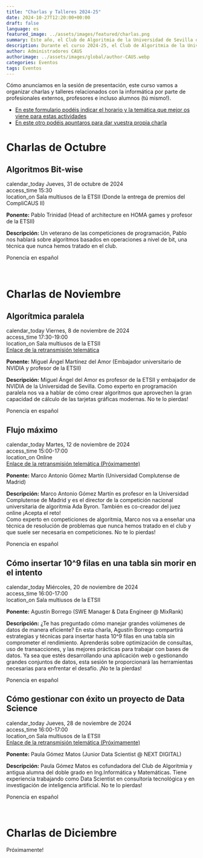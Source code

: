 ```yaml
---
title: "Charlas y Talleres 2024-25"
date: 2024-10-27T12:20:00+00:00
draft: false
language: es
featured_image: ../assets/images/featured/charlas.png
summary: Este año, el Club de Algoritmia de la Universidad de Sevilla ofrecerá charlas y talleres sobre informática, dirigidos tanto por profesionales como por estudiantes.
description: Durante el curso 2024-25, el Club de Algoritmia de la Universidad de Sevilla organizará una serie de charlas y talleres prácticos en temas de informática, dirigidos por expertos de la industria, profesores y estudiantes de la propia universidad. Estas actividades ofrecen una excelente oportunidad para profundizar en diversos temas y habilidades en programación y algoritmia, además de promover el intercambio de conocimientos entre la comunidad académica. ¡Anímate a participar y contribuir con tus propias ideas!
author: Administradores CAUS
authorimage: ../assets/images/global/author-CAUS.webp
categories: Eventos
tags: Eventos
---
```


Cómo anunciamos en la sesión de presentación, este curso vamos a organizar charlas y talleres relacionados con la informática por parte de profesionales externos, profesores e incluso alumnos (tú mismo!).

- [En este formulario podéis indicar el horario y la temática que mejor os viene para estas actividades](https://forms.gle/aMjuhZWht8kFMocd9)
- [En este otro podéis apuntaros para dar vuestra propia charla](https://forms.gle/yY9WpbA6Lof41ufa7)

<link href="https://fonts.googleapis.com/icon?family=Material+Icons" rel="stylesheet">

# Charlas de Octubre

<div class="space-y-6 dark:bg-gray-900 dark:text-gray-100">
  <div class="border border-gray-200 rounded-lg p-4 md:p-6 bg-white shadow-sm dark:bg-gray-800 dark:border-gray-700">
    <h2 class="text-lg font-semibold text-gray-800 dark:text-white">Algoritmos Bit-wise</h2>
    <div class="mt-4 text-gray-600 dark:text-gray-300 space-y-2">
      <div class="flex items-center space-x-2">
        <span class="material-icons dark:text-gray-100">calendar_today</span>
        <span class="text-sm md:text-base"> Jueves, 31 de octubre de 2024</span>
      </div>
      <div class="flex items-center space-x-2">
        <span class="material-icons dark:text-gray-100">access_time</span>
        <span class="text-sm md:text-base"> 15:30</span>
      </div>
      <div class="flex items-center space-x-2">
        <span class="material-icons dark:text-gray-100">location_on</span>
        <span class="text-sm md:text-base"> Sala multiusos de la ETSII (Donde la entrega de premios del CompliCAUS II)</span>
      </div>
      <p class="mt-4 text-sm md:text-base text-gray-500 dark:text-gray-400"><strong>Ponente:</strong> Pablo Trinidad (Head of architecture en HOMA games y profesor de la ETSII)</p>
      <p class="text-sm md:text-base text-gray-500 dark:text-gray-400"><strong>Descripción:</strong> Un veterano de las competiciones de programación, Pablo nos hablará sobre algoritmos basados en operaciones a nivel de bit, una técnica que nunca hemos tratado en el club.</p>
      <p class="text-sm md:text-base text-gray-500 dark:text-gray-400">Ponencia en español</p>
    </div>
  </div>
</div>
<br>

# Charlas de Noviembre

<div class="space-y-6 dark:bg-gray-900 dark:text-gray-100">
  <div class="border border-gray-200 rounded-lg p-4 md:p-6 bg-white shadow-sm dark:bg-gray-800 dark:border-gray-700">
    <h2 class="text-lg font-semibold text-gray-800 dark:text-white">Algorítmica paralela</h2>
    <div class="mt-4 text-gray-600 dark:text-gray-300 space-y-2">
      <div class="flex items-center space-x-2">
        <span class="material-icons dark:text-gray-100">calendar_today</span>
        <span class="text-sm md:text-base"> Viernes, 8 de noviembre de 2024</span>
      </div>
      <div class="flex items-center space-x-2">
        <span class="material-icons dark:text-gray-100">access_time</span>
        <span class="text-sm md:text-base"> 17:30-19:00</span>
      </div>
      <div class="flex items-center space-x-2">
        <span class="material-icons dark:text-gray-100">location_on</span>
        <span class="text-sm md:text-base"> Sala multiusos de la ETSII</span>
      </div>
      <div>
        <a href="https://meet.google.com/emd-zkgi-jfs" class="text-blue-500 dark:text-blue-400 hover:underline">Enlace de la retransmisión telemática</a>
      </div>
      <p class="mt-4 text-sm md:text-base text-gray-500 dark:text-gray-400"><strong>Ponente:</strong> Miguel Ángel Martínez del Amor (Embajador universitario de NVIDIA y profesor de la ETSII)</p>
      <p class="text-sm md:text-base text-gray-500 dark:text-gray-400"><strong>Descripción:</strong> Miguel Ángel del Amor es profesor de la ETSII y embajador de NVIDIA de la Universidad de Sevilla. Como experto en programación paralela nos va a hablar de cómo crear algoritmos que aprovechen la gran capacidad de cálculo de las tarjetas gráficas modernas. No te lo pierdas!</p>
      <p class="text-sm md:text-base text-gray-500 dark:text-gray-400">Ponencia en español</p>
    </div>
  </div>

  <div class="border border-gray-200 rounded-lg p-4 md:p-6 bg-white shadow-sm dark:bg-gray-800 dark:border-gray-700">
    <h2 class="text-lg font-semibold text-gray-800 dark:text-white">Flujo máximo</h2>
    <div class="mt-4 text-gray-600 dark:text-gray-300 space-y-2">
      <div class="flex items-center space-x-2">
        <span class="material-icons dark:text-gray-100">calendar_today</span>
        <span class="text-sm md:text-base"> Martes, 12 de noviembre de 2024</span>
      </div>
      <div class="flex items-center space-x-2">
        <span class="material-icons dark:text-gray-100">access_time</span>
        <span class="text-sm md:text-base"> 15:00-17:00</span>
      </div>
      <div class="flex items-center space-x-2">
        <span class="material-icons dark:text-gray-100">location_on</span>
        <span class="text-sm md:text-base"> Online</span>
      </div>
      <div>
        <a href="#" class="text-blue-500 dark:text-blue-400 hover:underline">Enlace de la retransmisión telemática (Próximamente)</a>
      </div>
      <p class="mt-4 text-sm md:text-base text-gray-500 dark:text-gray-400"><strong>Ponente:</strong> Marco Antonio Gómez Martín (Universidad Complutense de Madrid)</p>
      <p class="text-sm md:text-base text-gray-500 dark:text-gray-400"><strong>Descripción:</strong> Marco Antonio Gómez Martín es profesor en la Universidad Complutense de Madrid y es el director de la competición nacional universitaria de algoritmia Ada Byron. También es co-creador del juez online ¡Acepta el reto!<br>
        Como experto en competiciones de algoritmia, Marco nos va a enseñar una técnica de resolución de problemas que nunca hemos tratado en el club y que suele ser necesaria en competiciones. No te lo pierdas!
      </p>
      <p class="text-sm md:text-base text-gray-500 dark:text-gray-400">Ponencia en español</p>
    </div>
  </div>

  <div class="border border-gray-200 rounded-lg p-4 md:p-6 bg-white shadow-sm dark:bg-gray-800 dark:border-gray-700">
    <h2 class="text-lg font-semibold text-gray-800 dark:text-white">Cómo insertar 10^9 filas en una tabla sin morir en el intento</h2>
    <div class="mt-4 text-gray-600 dark:text-gray-300 space-y-2">
      <div class="flex items-center space-x-2">
        <span class="material-icons dark:text-gray-100">calendar_today</span>
        <span class="text-sm md:text-base"> Miércoles, 20 de noviembre de 2024</span>
      </div>
      <div class="flex items-center space-x-2">
        <span class="material-icons dark:text-gray-100">access_time</span>
        <span class="text-sm md:text-base"> 16:00-17:00</span>
      </div>
      <div class="flex items-center space-x-2">
        <span class="material-icons dark:text-gray-100">location_on</span>
        <span class="text-sm md:text-base"> Sala multiusos de la ETSII</span>
      </div>
      <!-- <div>
        <a href="#" class="text-blue-500 dark:text-blue-400 hover:underline">Enlace de la retransmisión telemática</a>
      </div> -->
      <p class="mt-4 text-sm md:text-base text-gray-500 dark:text-gray-400"><strong>Ponente:</strong> Agustín Borrego (SWE Manager & Data Engineer @ MixRank)</p>
      <p class="text-sm md:text-base text-gray-500 dark:text-gray-400"><strong>Descripción:</strong> ¿Te has preguntado cómo manejar grandes volúmenes de datos de manera eficiente? En esta charla, Agustín Borrego compartirá estrategias y técnicas para insertar hasta 10^9 filas en una tabla sin comprometer el rendimiento. Aprenderás sobre optimización de consultas, uso de transacciones, y las mejores prácticas para trabajar con bases de datos. Ya sea que estés desarrollando una aplicación web o gestionando grandes conjuntos de datos, esta sesión te proporcionará las herramientas necesarias para enfrentar el desafío. ¡No te la pierdas!</p>
      <p class="text-sm md:text-base text-gray-500 dark:text-gray-400">Ponencia en español</p>
    </div>
  </div>

  <div class="border border-gray-200 rounded-lg p-4 md:p-6 bg-white shadow-sm dark:bg-gray-800 dark:border-gray-700">
    <h2 class="text-lg font-semibold text-gray-800 dark:text-white">Cómo gestionar con éxito un proyecto de Data Science</h2>
    <div class="mt-4 text-gray-600 dark:text-gray-300 space-y-2">
      <div class="flex items-center space-x-2">
        <span class="material-icons dark:text-gray-100">calendar_today</span>
        <span class="text-sm md:text-base"> Jueves, 28 de noviembre de 2024</span>
      </div>
      <div class="flex items-center space-x-2">
        <span class="material-icons dark:text-gray-100">access_time</span>
        <span class="text-sm md:text-base"> 16:00-17:00</span>
      </div>
      <div class="flex items-center space-x-2">
        <span class="material-icons dark:text-gray-100">location_on</span>
        <span class="text-sm md:text-base"> Sala multiusos de la ETSII</span>
      </div>
      <div>
        <a href="#" class="text-blue-500 dark:text-blue-400 hover:underline">Enlace de la retransmisión telemática (Próximamente) </a>
      </div>
      <p class="mt-4 text-sm md:text-base text-gray-500 dark:text-gray-400"><strong>Ponente:</strong> Paula Gómez Matos (Junior Data Scientist @ NEXT DIGITAL)</p>
      <p class="text-sm md:text-base text-gray-500 dark:text-gray-400"><strong>Descripción:</strong> Paula Gómez Matos es cofundadora del Club de Algoritmia y antigua alumna del doble grado en Ing.Informática y Matemáticas. Tiene experiencia trabajando como Data Scientist en consultoría tecnológica y en investigación de inteligencia artificial. No te lo pierdas!</p>
      <p class="text-sm md:text-base text-gray-500 dark:text-gray-400">Ponencia en español</p>
    </div>
  </div>
</div>
<br>

# Charlas de Diciembre

Próximamente!

<!-- 
<div class="space-y-6 dark:bg-gray-900 dark:text-gray-100">
  <div class="border border-gray-200 rounded-lg p-4 md:p-6 bg-white shadow-sm dark:bg-gray-800 dark:border-gray-700">
    <h2 class="text-lg font-semibold text-gray-800 dark:text-white">GIT: Lo básico y lo que nadie te enseña</h2>
    <div class="mt-4 text-gray-600 dark:text-gray-300 space-y-2">
      <div class="flex items-center space-x-2">
        <span class="material-icons dark:text-gray-100">calendar_today</span>
        <span class="text-sm md:text-base"> Por determinar</span>
      </div>
      <div class="flex items-center space-x-2">
        <span class="material-icons dark:text-gray-100">access_time</span>
        <span class="text-sm md:text-base"> Por Determinar</span>
      </div>
      <div class="flex items-center space-x-2">
        <span class="material-icons dark:text-gray-100">location_on</span>
        <span class="text-sm md:text-base"> Sala multiusos de la ETSII</span>
      </div>
      <p class="mt-4 text-sm md:text-base text-gray-500 dark:text-gray-400"><strong>Ponente:</strong> Pablo Dávila Herrero (Data Scientist @ Oga)</p>
      <p class="text-sm md:text-base text-gray-500 dark:text-gray-400"><strong>Descripción:</strong> Una introducción a GIT enfocada en los aspectos esenciales que suelen pasar desapercibidos. Aprende trucos prácticos y conceptos clave.</p>
      <p class="text-sm md:text-base text-gray-500 dark:text-gray-400">Ponencia en español</p>
    </div>
  </div>

  <div class="border border-gray-200 rounded-lg p-4 md:p-6 bg-white shadow-sm dark:bg-gray-800 dark:border-gray-700">
    <h2 class="text-lg font-semibold text-gray-800 dark:text-white">Análisis de Datos con Python: Numpy, Pandas, Sklearn y Gradio</h2>
    <div class="mt-4 text-gray-600 dark:text-gray-300 space-y-2">
      <div class="flex items-center space-x-2">
        <span class="material-icons dark:text-gray-100">calendar_today</span>
        <span class="text-sm md:text-base"> Martes, 10 de diciembre de 2024</span>
      </div>
      <div class="flex items-center space-x-2">
        <span class="material-icons dark:text-gray-100">access_time</span>
        <span class="text-sm md:text-base"> 16:00-18:00</span>
      </div>
      <div class="flex items-center space-x-2">
        <span class="material-icons dark:text-gray-100">location_on</span>
        <span class="text-sm md:text-base"> Sala multiusos de la ETSII</span>
      </div>
      <p class="mt-4 text-sm md:text-base text-gray-500 dark:text-gray-400"><strong>Ponente:</strong> Pablo Reina Jímenez (Junior Data Scientist @ NEXT DIGITAL) y Kenny Jesús Flores Huamán (PhD Candidate @ US)</p>
      <p class="text-sm md:text-base text-gray-500 dark:text-gray-400"><strong>Descripción:</strong> Taller en el cual trataremos las librerías más empleadas dentro del Machine Learning como Pandas y Sklearn. Finalizaremos como desplegar modelos haciendo uso de la librería Gradio.</p>
      <p class="text-sm md:text-base text-gray-500 dark:text-gray-400">Ponencia en español</p>
    </div>
  </div>

  <div class="border border-gray-200 rounded-lg p-4 md:p-6 bg-white shadow-sm dark:bg-gray-800 dark:border-gray-700">
    <h2 class="text-lg font-semibold text-gray-800 dark:text-white">Algoritmos y técnicas comunes en videojuegos</h2>
    <div class="mt-4 text-gray-600 dark:text-gray-300 space-y-2">
      <div class="flex items-center space-x-2">
        <span class="material-icons dark:text-gray-100">calendar_today</span>
        <span class="text-sm md:text-base"> Miércoles, 18 de diciembre de 2024</span>
      </div>
      <div class="flex items-center space-x-2">
        <span class="material-icons dark:text-gray-100">access_time</span>
        <span class="text-sm md:text-base"> Por determinar</span>
      </div>
      <div class="flex items-center space-x-2">
        <span class="material-icons dark:text-gray-100">location_on</span>
        <span class="text-sm md:text-base"> Sala multiusos de la ETSII</span>
      </div>
      <p class="mt-4 text-sm md:text-base text-gray-500 dark:text-gray-400"><strong>Ponente:</strong> Miguel Bermudo (geozoco)</p>
      <p class="text-sm md:text-base text-gray-500 dark:text-gray-400"><strong>Descripción:</strong> Sumérgete en el mundo del desarrollo de videojuegos explorando los algoritmos y técnicas más usadas en la industria.</p>
      <p class="text-sm md:text-base text-gray-500 dark:text-gray-400">Ponencia en español</p>
    </div>
  </div>
</div>


-->
